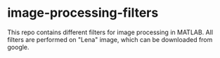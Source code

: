 # image-processing-filters
This repo contains different filters for image processing in MATLAB. 
All filters are performed on "Lena" image, which can be downloaded from google.
